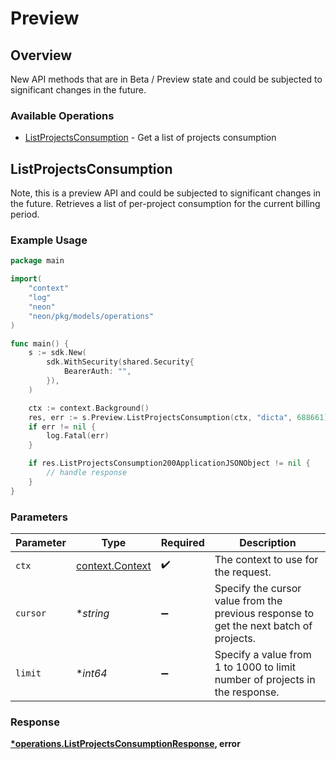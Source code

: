 # Preview

## Overview

New API methods that are in Beta / Preview state and could be subjected to significant changes in the future.

### Available Operations

* [ListProjectsConsumption](#listprojectsconsumption) - Get a list of projects consumption

## ListProjectsConsumption

Note, this is a preview API and could be subjected to significant changes in the future.
Retrieves a list of per-project consumption for the current billing period.


### Example Usage

```go
package main

import(
	"context"
	"log"
	"neon"
	"neon/pkg/models/operations"
)

func main() {
    s := sdk.New(
        sdk.WithSecurity(shared.Security{
            BearerAuth: "",
        }),
    )

    ctx := context.Background()
    res, err := s.Preview.ListProjectsConsumption(ctx, "dicta", 688661)
    if err != nil {
        log.Fatal(err)
    }

    if res.ListProjectsConsumption200ApplicationJSONObject != nil {
        // handle response
    }
}
```

### Parameters

| Parameter                                                                              | Type                                                                                   | Required                                                                               | Description                                                                            |
| -------------------------------------------------------------------------------------- | -------------------------------------------------------------------------------------- | -------------------------------------------------------------------------------------- | -------------------------------------------------------------------------------------- |
| `ctx`                                                                                  | [context.Context](https://pkg.go.dev/context#Context)                                  | :heavy_check_mark:                                                                     | The context to use for the request.                                                    |
| `cursor`                                                                               | **string*                                                                              | :heavy_minus_sign:                                                                     | Specify the cursor value from the previous response to get the next batch of projects. |
| `limit`                                                                                | **int64*                                                                               | :heavy_minus_sign:                                                                     | Specify a value from 1 to 1000 to limit number of projects in the response.            |


### Response

**[*operations.ListProjectsConsumptionResponse](../../models/operations/listprojectsconsumptionresponse.md), error**

